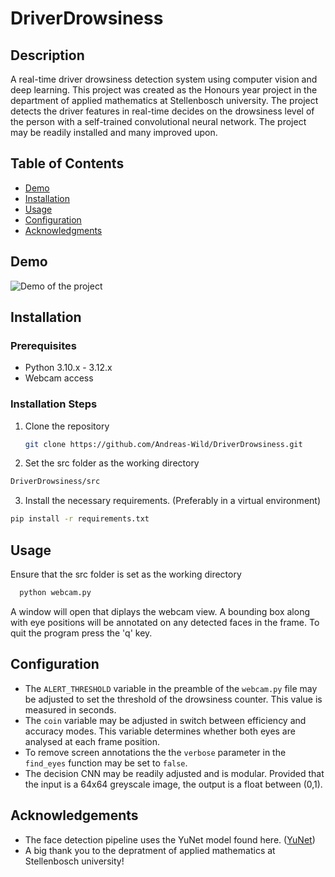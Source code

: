 # DriverDrowsiness

## Description
A real-time driver drowsiness detection system using computer vision and deep learning. This project was created as the Honours year project in the department of applied mathematics at Stellenbosch university. The project detects the driver features in real-time decides on the drowsiness level of the person with a self-trained convolutional neural network.
The project may be readily installed and many improved upon.

## Table of Contents
- [Demo](#demo)
- [Installation](#installation)
- [Usage](#usage)
- [Configuration](#configuration)
- [Acknowledgments](#acknowledgments)

## Demo

![Demo of the project](DDD.gif)

## Installation
### Prerequisites
- Python 3.10.x - 3.12.x
- Webcam access
### Installation Steps
1. Clone the repository
   ```bash
   git clone https://github.com/Andreas-Wild/DriverDrowsiness.git
   ```
2.  Set the src folder as the working directory
  ```bash
  DriverDrowsiness/src
  ```
3. Install the necessary requirements. (Preferably in a virtual environment)
```bash
pip install -r requirements.txt
```
## Usage
Ensure that the src folder is set as the working directory
```bash
  python webcam.py
```
A window will open that diplays the webcam view. A bounding box along with eye positions will be annotated on any detected faces in the frame. To quit the program press the 'q' key.

## Configuration

- The `ALERT_THRESHOLD` variable in the preamble of the `webcam.py` file may be adjusted to set the threshold of the drowsiness counter. This value is measured in seconds.
- The `coin` variable may be adjusted in switch between efficiency and accuracy modes. This variable determines whether both eyes are analysed at each frame position.
- To remove screen annotations the the `verbose` parameter in the `find_eyes` function may be set to `false`.
- The decision CNN may be readily adjusted and is modular. Provided that the input is a 64x64 greyscale image, the output is a float between (0,1).

## Acknowledgements
- The face detection pipeline uses the YuNet model found here. ([YuNet](https://github.com/opencv/opencv_zoo/blob/main/models/face_detection_yunet/face_detection_yunet_2023mar.onnx))
- A big thank you to the depratment of applied mathematics at Stellenbosch university!
